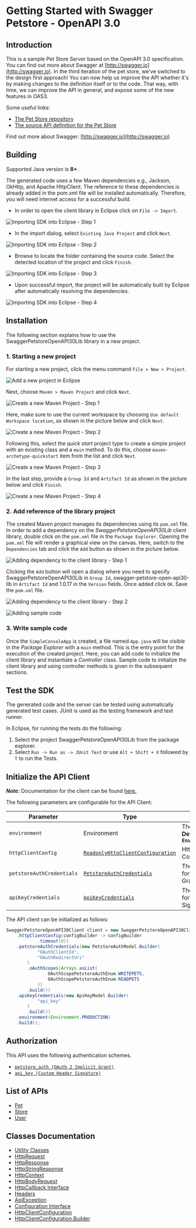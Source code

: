 
# Getting Started with Swagger Petstore - OpenAPI 3.0

## Introduction

This is a sample Pet Store Server based on the OpenAPI 3.0 specification.  You can find out more about
Swagger at [http://swagger.io](http://swagger.io). In the third iteration of the pet store, we've switched to the design first approach!
You can now help us improve the API whether it's by making changes to the definition itself or to the code.
That way, with time, we can improve the API in general, and expose some of the new features in OAS3.

Some useful links:

- [The Pet Store repository](https://github.com/swagger-api/swagger-petstore)
- [The source API definition for the Pet Store](https://github.com/swagger-api/swagger-petstore/blob/master/src/main/resources/openapi.yaml)

Find out more about Swagger: [http://swagger.io](http://swagger.io)

## Building

Supported Java version is **8+**.

The generated code uses a few Maven dependencies e.g., Jackson, OkHttp,
and Apache HttpClient. The reference to these dependencies is already
added in the pom.xml file will be installed automatically. Therefore,
you will need internet access for a successful build.

* In order to open the client library in Eclipse click on `File -> Import`.

![Importing SDK into Eclipse - Step 1](https://apidocs.io/illustration/java?workspaceFolder=Swagger%20Petstore%20-%20OpenAPI%203.0-Java&workspaceName=SwaggerPetstoreOpenAPI30&projectName=SwaggerPetstoreOpenAPI30Lib&rootNamespace=io.swagger.petstore&groupId=SwaggerPetstoreOpenAPI30Lib&artifactId=swagger-petstore-open-api30-lib&version=1.0.17&step=import0)

* In the import dialog, select `Existing Java Project` and click `Next`.

![Importing SDK into Eclipse - Step 2](https://apidocs.io/illustration/java?workspaceFolder=Swagger%20Petstore%20-%20OpenAPI%203.0-Java&workspaceName=SwaggerPetstoreOpenAPI30&projectName=SwaggerPetstoreOpenAPI30Lib&rootNamespace=io.swagger.petstore&groupId=SwaggerPetstoreOpenAPI30Lib&artifactId=swagger-petstore-open-api30-lib&version=1.0.17&step=import1)

* Browse to locate the folder containing the source code. Select the detected location of the project and click `Finish`.

![Importing SDK into Eclipse - Step 3](https://apidocs.io/illustration/java?workspaceFolder=Swagger%20Petstore%20-%20OpenAPI%203.0-Java&workspaceName=SwaggerPetstoreOpenAPI30&projectName=SwaggerPetstoreOpenAPI30Lib&rootNamespace=io.swagger.petstore&groupId=SwaggerPetstoreOpenAPI30Lib&artifactId=swagger-petstore-open-api30-lib&version=1.0.17&step=import2)

* Upon successful import, the project will be automatically built by Eclipse after automatically resolving the dependencies.

![Importing SDK into Eclipse - Step 4](https://apidocs.io/illustration/java?workspaceFolder=Swagger%20Petstore%20-%20OpenAPI%203.0-Java&workspaceName=SwaggerPetstoreOpenAPI30&projectName=SwaggerPetstoreOpenAPI30Lib&rootNamespace=io.swagger.petstore&groupId=SwaggerPetstoreOpenAPI30Lib&artifactId=swagger-petstore-open-api30-lib&version=1.0.17&step=import3)

## Installation

The following section explains how to use the SwaggerPetstoreOpenAPI30Lib library in a new project.

### 1. Starting a new project

For starting a new project, click the menu command `File > New > Project`.

![Add a new project in Eclipse](https://apidocs.io/illustration/java?workspaceFolder=Swagger%20Petstore%20-%20OpenAPI%203.0-Java&workspaceName=SwaggerPetstoreOpenAPI30&projectName=SwaggerPetstoreOpenAPI30Lib&rootNamespace=io.swagger.petstore&groupId=SwaggerPetstoreOpenAPI30Lib&artifactId=swagger-petstore-open-api30-lib&version=1.0.17&step=createNewProject0)

Next, choose `Maven > Maven Project` and click `Next`.

![Create a new Maven Project - Step 1](https://apidocs.io/illustration/java?workspaceFolder=Swagger%20Petstore%20-%20OpenAPI%203.0-Java&workspaceName=SwaggerPetstoreOpenAPI30&projectName=SwaggerPetstoreOpenAPI30Lib&rootNamespace=io.swagger.petstore&groupId=SwaggerPetstoreOpenAPI30Lib&artifactId=swagger-petstore-open-api30-lib&version=1.0.17&step=createNewProject1)

Here, make sure to use the current workspace by choosing `Use default Workspace location`, as shown in the picture below and click `Next`.

![Create a new Maven Project - Step 2](https://apidocs.io/illustration/java?workspaceFolder=Swagger%20Petstore%20-%20OpenAPI%203.0-Java&workspaceName=SwaggerPetstoreOpenAPI30&projectName=SwaggerPetstoreOpenAPI30Lib&rootNamespace=io.swagger.petstore&groupId=SwaggerPetstoreOpenAPI30Lib&artifactId=swagger-petstore-open-api30-lib&version=1.0.17&step=createNewProject2)

Following this, select the *quick start* project type to create a simple project with an existing class and a `main` method. To do this, choose `maven-archetype-quickstart` item from the list and click `Next`.

![Create a new Maven Project - Step 3](https://apidocs.io/illustration/java?workspaceFolder=Swagger%20Petstore%20-%20OpenAPI%203.0-Java&workspaceName=SwaggerPetstoreOpenAPI30&projectName=SwaggerPetstoreOpenAPI30Lib&rootNamespace=io.swagger.petstore&groupId=SwaggerPetstoreOpenAPI30Lib&artifactId=swagger-petstore-open-api30-lib&version=1.0.17&step=createNewProject3)

In the last step, provide a `Group Id` and `Artifact Id` as shown in the picture below and click `Finish`.

![Create a new Maven Project - Step 4](https://apidocs.io/illustration/java?workspaceFolder=Swagger%20Petstore%20-%20OpenAPI%203.0-Java&workspaceName=SwaggerPetstoreOpenAPI30&projectName=SwaggerPetstoreOpenAPI30Lib&rootNamespace=io.swagger.petstore&groupId=SwaggerPetstoreOpenAPI30Lib&artifactId=swagger-petstore-open-api30-lib&version=1.0.17&step=createNewProject4)

### 2. Add reference of the library project

The created Maven project manages its dependencies using its `pom.xml` file. In order to add a dependency on the *SwaggerPetstoreOpenAPI30Lib* client library, double click on the `pom.xml` file in the `Package Explorer`. Opening the `pom.xml` file will render a graphical view on the canvas. Here, switch to the `Dependencies` tab and click the `Add` button as shown in the picture below.

![Adding dependency to the client library - Step 1](https://apidocs.io/illustration/java?workspaceFolder=Swagger%20Petstore%20-%20OpenAPI%203.0-Java&workspaceName=SwaggerPetstoreOpenAPI30&projectName=SwaggerPetstoreOpenAPI30Lib&rootNamespace=io.swagger.petstore&groupId=SwaggerPetstoreOpenAPI30Lib&artifactId=swagger-petstore-open-api30-lib&version=1.0.17&step=testProject0)

Clicking the `Add` button will open a dialog where you need to specify SwaggerPetstoreOpenAPI30Lib in `Group Id`, swagger-petstore-open-api30-lib in `Artifact Id` and 1.0.17 in the `Version` fields. Once added click `OK`. Save the `pom.xml` file.

![Adding dependency to the client library - Step 2](https://apidocs.io/illustration/java?workspaceFolder=Swagger%20Petstore%20-%20OpenAPI%203.0-Java&workspaceName=SwaggerPetstoreOpenAPI30&projectName=SwaggerPetstoreOpenAPI30Lib&rootNamespace=io.swagger.petstore&groupId=SwaggerPetstoreOpenAPI30Lib&artifactId=swagger-petstore-open-api30-lib&version=1.0.17&step=testProject1)

![Adding sample code](https://apidocs.io/illustration/java?workspaceFolder=Swagger%20Petstore%20-%20OpenAPI%203.0-Java&workspaceName=SwaggerPetstoreOpenAPI30&projectName=SwaggerPetstoreOpenAPI30Lib&rootNamespace=io.swagger.petstore&groupId=SwaggerPetstoreOpenAPI30Lib&artifactId=swagger-petstore-open-api30-lib&version=1.0.17&step=testProject2)

### 3. Write sample code

Once the `SimpleConsoleApp` is created, a file named `App.java` will be visible in the *Package Explorer* with a `main` method. This is the entry point for the execution of the created project.
Here, you can add code to initialize the client library and instantiate a *Controller* class. Sample code to initialize the client library and using controller methods is given in the subsequent sections.

## Test the SDK

The generated code and the server can be tested using automatically generated test cases.
JUnit is used as the testing framework and test runner.

In Eclipse, for running the tests do the following:

1. Select the project SwaggerPetstoreOpenAPI30Lib from the package explorer.
2. Select `Run -> Run as -> JUnit Test` or use `Alt + Shift + X` followed by `T` to run the Tests.

## Initialize the API Client

**_Note:_** Documentation for the client can be found [here.](doc/client.md)

The following parameters are configurable for the API Client:

| Parameter | Type | Description |
|  --- | --- | --- |
| `environment` | Environment | The API environment. <br> **Default: `Environment.PRODUCTION`** |
| `httpClientConfig` | [`ReadonlyHttpClientConfiguration`](doc/http-client-configuration.md) | Http Client Configuration instance. |
| `petstoreAuthCredentials` | [`PetstoreAuthCredentials`](doc/auth/oauth-2-implicit-grant.md) | The Credentials Setter for OAuth 2 Implicit Grant |
| `apiKeyCredentials` | [`ApiKeyCredentials`](doc/auth/custom-header-signature.md) | The Credentials Setter for Custom Header Signature |

The API client can be initialized as follows:

```java
SwaggerPetstoreOpenAPI30Client client = new SwaggerPetstoreOpenAPI30Client.Builder()
    .httpClientConfig(configBuilder -> configBuilder
            .timeout(0))
    .petstoreAuthCredentials(new PetstoreAuthModel.Builder(
            "OAuthClientId",
            "OAuthRedirectUri"
        )
        .oAuthScopes(Arrays.asList(
                OAuthScopePetstoreAuthEnum.WRITEPETS,
                OAuthScopePetstoreAuthEnum.READPETS
            ))
        .build())
    .apiKeyCredentials(new ApiKeyModel.Builder(
            "api_key"
        )
        .build())
    .environment(Environment.PRODUCTION)
    .build();
```

## Authorization

This API uses the following authentication schemes.

* [`petstore_auth (OAuth 2 Implicit Grant)`](doc/auth/oauth-2-implicit-grant.md)
* [`api_key (Custom Header Signature)`](doc/auth/custom-header-signature.md)

## List of APIs

* [Pet](doc/controllers/pet.md)
* [Store](doc/controllers/store.md)
* [User](doc/controllers/user.md)

## Classes Documentation

* [Utility Classes](doc/utility-classes.md)
* [HttpRequest](doc/http-request.md)
* [HttpResponse](doc/http-response.md)
* [HttpStringResponse](doc/http-string-response.md)
* [HttpContext](doc/http-context.md)
* [HttpBodyRequest](doc/http-body-request.md)
* [HttpCallback Interface](doc/http-callback-interface.md)
* [Headers](doc/headers.md)
* [ApiException](doc/api-exception.md)
* [Configuration Interface](doc/configuration-interface.md)
* [HttpClientConfiguration](doc/http-client-configuration.md)
* [HttpClientConfiguration.Builder](doc/http-client-configuration-builder.md)

